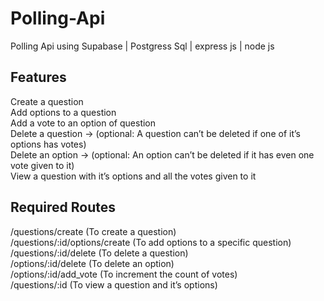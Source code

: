 # Polling-Api
Polling Api using Supabase | Postgress Sql | express js | node js

## Features
Create a question  <br>
Add options to a question  <br>
Add a vote to an option of question  <br>
Delete a question → (optional: A question can’t be deleted if one of it’s options has votes)  <br> 
Delete an option → (optional: An option can’t be deleted if it has even one vote given to it)  <br>
View a question with it’s options and all the votes given to it  <br>
 
## Required Routes
/questions/create (To create a question) <br>
/questions/:id/options/create (To add options to a specific question)  <br>
/questions/:id/delete (To delete a question)  <br> 
/options/:id/delete (To delete an option)  <br>
/options/:id/add_vote (To increment the count of votes)  <br>
/questions/:id (To view a question and it’s options)  <br>
